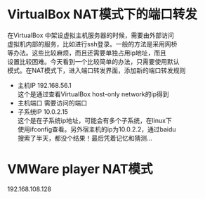 VirtualBox NAT模式下的端口转发
========
在VirtualBox 中架设虚拟主机服务器的时候，需要由外部访问  
虚拟机内部的服务，比如进行ssh登录。一般的方法是采用网桥  
等办法。这些比较麻烦，而且还需要单独占用ip地址，而且  
设置比较困难。今天看到一个比较简单的办法，只需要使用默认  
模式。在NAT模式下，进入端口转发界面，添加新的端口转发规则  
*  主机IP 192.168.56.1   
   这个是通过查看VirtualBox host-only network的ip得到
*  主机端口 需要访问的端口
*  子系统IP 10.0.2.15  
   这个是在子系统ip地址，可能会有多个子系统，在linux下  
   使用ifconfig查看。另外宿主机的ip为10.0.2.2，通过baidu  
   搜索了半天，都没个结果！最后凭着记忆和猜测...

VMWare player NAT模式
========
192.168.108.128
